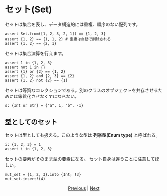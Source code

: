 # セット(Set)

セットは集合を表し、データ構造的には重複、順序のない配列です。

```erg
assert Set.from([1, 2, 3, 2, 1]) == {1, 2, 3}
assert {1, 2} == {1, 1, 2} # 重複は自動で削除される
assert {1, 2} == {2, 1}
```

セットは集合演算を行えます。

```erg
assert 1 in {1, 2, 3}
assert not 1 in {}
assert {1} or {2} == {1, 2}
assert {1, 2} and {2, 3} == {2}
assert {1, 2} not {2} == {1}
```

セットは等質なコレクションである。別のクラスのオブジェクトを共存させるためには等質化させなくてはならない。

```erg
s: {Int or Str} = {"a", 1, "b", -1}
```

## 型としてのセット

セットは型としても扱える。このような型は __列挙型(Enum type)__ と呼ばれる。

```erg
i: {1, 2, 3} = 1
assert i in {1, 2, 3}
```

セットの要素がそのまま型の要素になる。
セット自身は違うことに注意してほしい。

```erg
mut_set = {1, 2, 3}.into {Int; !3}
mut_set.insert!(4)
```

<p align='center'>
    <a href='./13_record.md'>Previous</a> | <a href='./15_type.md'>Next</a>
</p>
